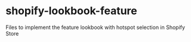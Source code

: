 # shopify-lookbook-feature
Files to implement the feature lookbook with hotspot selection in Shopify Store
